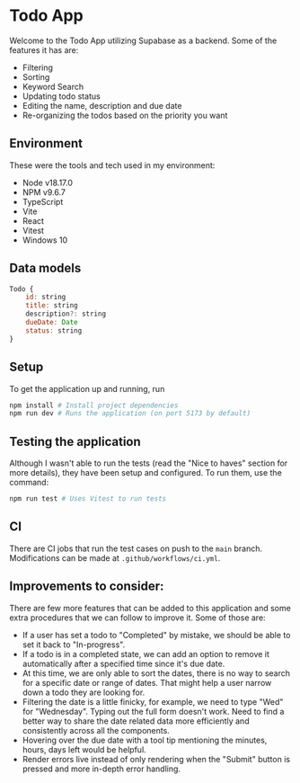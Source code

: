 # Todo App

Welcome to the Todo App utilizing Supabase as a backend. Some of the features it has are:

- Filtering
- Sorting
- Keyword Search
- Updating todo status
- Editing the name, description and due date
- Re-organizing the todos based on the priority you want

## Environment

These were the tools and tech used in my environment:

- Node v18.17.0
- NPM v9.6.7
- TypeScript
- Vite
- React
- Vitest
- Windows 10

## Data models

```js
Todo {
    id: string
    title: string
    description?: string
    dueDate: Date
    status: string
}
```

## Setup

To get the application up and running, run

```bash
npm install # Install project dependencies
npm run dev # Runs the application (on port 5173 by default)
```

## Testing the application

Although I wasn't able to run the tests (read the "Nice to haves" section for more details), they have been setup and configured. To run them, use the command:

```bash
npm run test # Uses Vitest to run tests
```

## CI

There are CI jobs that run the test cases on push to the `main` branch. Modifications can be made at `.github/workflows/ci.yml`.

## Improvements to consider:

There are few more features that can be added to this application and some extra procedures that we can follow to improve it. Some of those are:

- If a user has set a todo to "Completed" by mistake, we should be able to set it back to "In-progress".
- If a todo is in a completed state, we can add an option to remove it automatically after a specified time since it's due date.
- At this time, we are only able to sort the dates, there is no way to search for a specific date or range of dates. That might help a user narrow down a todo they are looking for.
- Filtering the date is a little finicky, for example, we need to type "Wed" for "Wednesday". Typing out the full form doesn't work. Need to find a better way to share the date related data more efficiently and consistently across all the components.
- Hovering over the due date with a tool tip mentioning the minutes, hours, days left would be helpful.
- Render errors live instead of only rendering when the "Submit" button is pressed and more in-depth error handling.
